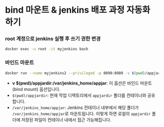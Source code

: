 # bind 마운트 & jenkins 배포 과정 자동화 하기 
### root 계정으로 jenkins 실행 후 쓰기 권한 변경
```bash
docker exec -u root -it myjenkins bash
```
### 바인드 마운트
```bash
docker run --name myjenkins2 --privileged -p 8090:8080 -v $(pwd)/appjardir:/var/jenkins_home/appjar jenkins/jenkins:lts-jdk17
```
- **v $(pwd)/appjardir:/var/jenkins_home/appjar**: 이 옵션은 바인드 마운트(bind mount) 옵션입니다.
- `$(pwd)/appjardir`: 현재 작업 디렉토리에서 `appjardir` 폴더를 컨테이너와 공유합니다.
- `/var/jenkins_home/appjar`: Jenkins 컨테이너 내부에서 해당 폴더가 `/var/jenkins_home/appjar`로 마운트됩니다. 이렇게 하면 로컬의 `appjardir` 폴더에 저장된 파일이 컨테이너 내에서 접근 가능해집니다.

